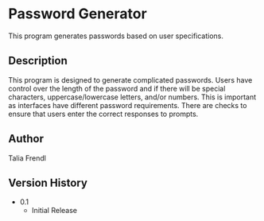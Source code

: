 # Password Generator

This program generates passwords based on user specifications.

## Description

This program is designed to generate complicated passwords. Users have control over the length of the password and if there will be special characters, uppercase/lowercase letters, and/or numbers. This is important as interfaces have different password requirements. There are checks to ensure that users enter the correct responses to prompts.

## Author

Talia Frendl

## Version History

* 0.1
  * Initial Release



